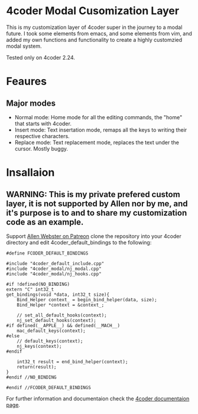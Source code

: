 # 4coder Modal Cusomization Layer
This is my customization layer of 4coder super in the journey to a modal future.
I took some elements from emacs, and some elements from vim, and added my own functions and functionality to create a highly customzied modal system.

Tested only on 4coder 2.24.

# Feaures
## Major modes
* Normal  mode: Home mode for all the editing commands, the "home" that starts with 4coder.
* Insert  mode: Text insertation mode, remaps all the keys to writing their respective characters.
* Replace mode: Text replacement mode, replaces the text under the cursor. Mostly buggy.

# Insallaion
## WARNING: This is my private prefered custom layer, it is not supported by Allen nor by me, and it's purpose is to and to share my customization code as an example.
Support [Allen Webster on Patreon](https://www.patreon.com/mr4thdimention/) clone the repository into your 4coder directory and edit 4coder_default_bindings to the following:
```#if !defined(FCODER_DEFAULT_BINDINGS)
#define FCODER_DEFAULT_BINDINGS

#include "4coder_default_include.cpp"
#include "4coder_modal/nj_modal.cpp"
#include "4coder_modal/nj_hooks.cpp"

#if !defined(NO_BINDING)
extern "C" int32_t
get_bindings(void *data, int32_t size){
    Bind_Helper context_ = begin_bind_helper(data, size);
    Bind_Helper *context = &context_;
    
    // set_all_default_hooks(context);
    nj_set_default_hooks(context);
#if defined(__APPLE__) && defined(__MACH__)
    mac_default_keys(context);
#else
    // default_keys(context);
    nj_keys(context);
#endif
    
    int32_t result = end_bind_helper(context);
    return(result);
}
#endif //NO_BINDING

#endif //FCODER_DEFAULT_BINDINGS
```

For further information and documentaion check the [4coder documentaion page](http://4coder.net/custom_docs.html).
